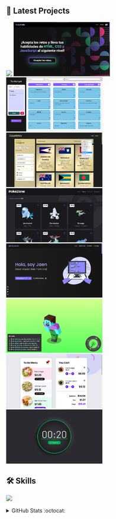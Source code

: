 ## 🎉 Latest Projects
    
<div>
    <a href="https://github.com/jaenfigueroa/cifrador-de-textos"><img src="https://raw.githubusercontent.com/jaenfigueroa/text-encriptor/main/assets/enc-desktop.png" width="260px" /></a>
    <a href="https://github.com/jaenfigueroa/Quizz-Code"><img src="./assets/quizz8.png" width="260px" /></a>
    <a href="https://github.com/GaredLyon/Tu-Du-Lyzt"><img src="./assets/tudu1.png" width="260px" /></a>
    <a href="https://github.com/jaenfigueroa/Countries"><img src="https://github.com/jaenfigueroa/Countries/blob/main/assets/paises2.png" width="260px" /></a>
    <a href="https://github.com/jaenfigueroa/PokeZone"><img src="https://github.com/jaenfigueroa/jaenfigueroa/raw/main/assets/poke2.png" width="260px"/></a>
    <a href="https://github.com/jaenfigueroa/web-portfolio"><img src="https://github.com/jaenfigueroa/jaenfigueroa/raw/main/portafolio.png" width="260px"/></a>
    <a href="https://github.com/jaenfigueroa/JaenCraft"><img src="https://github.com/jaenfigueroa/jaenfigueroa/raw/main/assets/jaencraft.png" width="260px"/></a>
    <a href="https://github.com/jaenfigueroa/eCommerce"><img src="https://github.com/jaenfigueroa/jaenfigueroa/raw/main/assets/ecommerce.png" width="260px"/></a>
    <a href="https://github.com/jaenfigueroa/Pomodoro-timer"><img src="https://github.com/jaenfigueroa/jaenfigueroa/raw/main/assets/reloj.png" width="260px"/></a>
</div>


## 🛠️ Skills

<img src="https://skillicons.dev/icons?i=react,typescript,javascript,vite,nodejs,express,mongodb,firebase,bash,jest,redux,html,css,sass"></img>

<details>
  <summary>GitHub Stats :octocat:</summary>
  
![](http://github-profile-summary-cards.vercel.app/api/cards/profile-details?username=jaenfigueroa&theme=monokai)
![](http://github-profile-summary-cards.vercel.app/api/cards/repos-per-language?username=jaenfigueroa&theme=monokai) 
![](http://github-profile-summary-cards.vercel.app/api/cards/most-commit-language?username=jaenfigueroa&theme=monokai)
![](http://github-profile-summary-cards.vercel.app/api/cards/stats?username=jaenfigueroa&theme=monokai)
![](http://github-profile-summary-cards.vercel.app/api/cards/productive-time?username=jaenfigueroa&theme=monokai&utcOffset=8)

</details>
